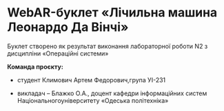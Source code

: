 # WebAR-буклет «Лічильна машина Леонардо Да Вінчі» 

Буклет створено як результат виконання лабораторної роботи N2 з дисципліни «Операційні системи»  

  **Команда проєкту:** 

- студент Климович Артем Федорович,група УІ-231

- викладач – Блажко О.А., доцент кафедри інформаційних систем Національногоуніверситету «Одеська політехніка» 
